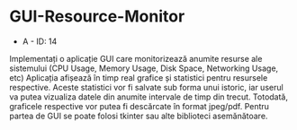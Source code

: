 # GUI-Resource-Monitor

* A - ID: 14

Implementați o aplicație GUI care monitorizează anumite resurse ale sistemului (CPU
Usage, Memory Usage, Disk Space, Networking Usage, etc)
Aplicația afișează în timp real grafice și statistici pentru resursele respective.
Aceste statistici vor fi salvate sub forma unui istoric, iar userul va putea vizualiza
datele din anumite intervale de timp din trecut. Totodată, graficele respective vor
putea fi descărcate în format jpeg/pdf.
Pentru partea de GUI se poate folosi tkinter sau alte biblioteci asemănătoare.
